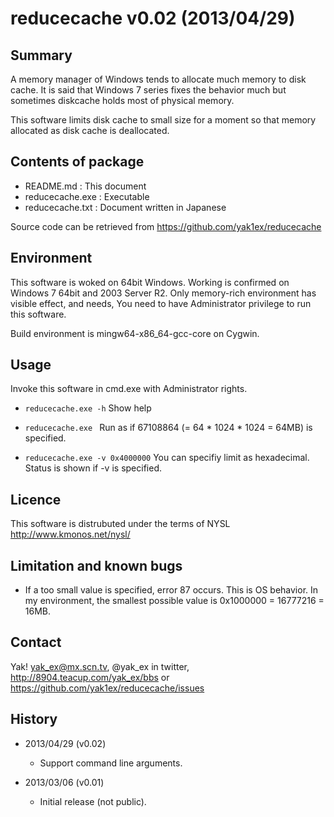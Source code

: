 reducecache v0.02 (2013/04/29)
==============================

Summary
-------

A memory manager of Windows tends to allocate much memory to disk cache.
It is said that Windows 7 series fixes the behavior much but sometimes
diskcache holds most of physical memory.

This software limits disk cache to small size for a moment so that
memory allocated as disk cache is deallocated.

Contents of package
-------------------

- README.md       : This document
- reducecache.exe : Executable
- reducecache.txt : Document written in Japanese

Source code can be retrieved from https://github.com/yak1ex/reducecache

Environment
-----------

This software is woked on 64bit Windows.
Working is confirmed on Windows 7 64bit and 2003 Server R2.
Only memory-rich environment has visible effect, and needs,
You need to have Administrator privilege to run this software.

Build environment is mingw64-x86_64-gcc-core on Cygwin.

Usage
-----

Invoke this software in cmd.exe with Administrator rights.

- ```reducecache.exe -h```
Show help

- ```reducecache.exe ```
Run as if 67108864 (= 64 * 1024 * 1024 = 64MB) is specified.

- ```reducecache.exe -v 0x4000000```
You can specifiy limit as hexadecimal.
Status is shown if -v is specified.

Licence
-------

This software is distrubuted under the terms of NYSL 
http://www.kmonos.net/nysl/

Limitation and known bugs
-------------------------

- If a too small value is specified, error 87 occurs. This is OS behavior. In my environment, the smallest possible value is 0x1000000 = 16777216 = 16MB.

Contact
-------

Yak! yak_ex@mx.scn.tv, @yak_ex in twitter, http://8904.teacup.com/yak_ex/bbs or https://github.com/yak1ex/reducecache/issues

History
-------

- 2013/04/29 (v0.02)
  - Support command line arguments.

- 2013/03/06 (v0.01)
  - Initial release (not public).
